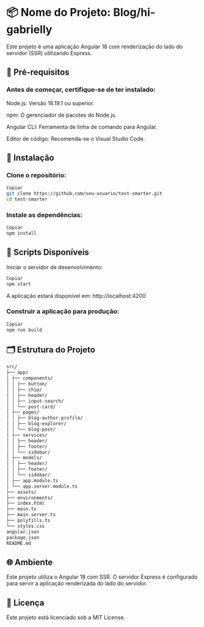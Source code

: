 # 📦 Nome do Projeto: Blog/hi-gabrielly

Este projeto é uma aplicação Angular 18 com renderização do lado do servidor (SSR) utilizando Express.​

## 🧰 Pré-requisitos

### Antes de começar, certifique-se de ter instalado:

Node.js: Versão 18.19.1 ou superior.​

npm: O gerenciador de pacotes do Node.js.​

Angular CLI: Ferramenta de linha de comando para Angular.​

Editor de código: Recomenda-se o Visual Studio Code.​

## 🚀 Instalação

### Clone o repositório:

```bash
Copiar
git clone https://github.com/seu-usuario/test-smarter.git
cd test-smarter
```

### Instale as dependências:

```bash
Copiar
npm install
```

## 🧪 Scripts Disponíveis

Iniciar o servidor de desenvolvimento:

```bash
Copiar
npm start
```

A aplicação estará disponível em: http://localhost:4200​

### Construir a aplicação para produção:

```bash
Copiar
npm run build
```

## 🗂️ Estrutura do Projeto

```bash
src/
├── app/
│ ├── components/
│ │ ├── button/
│ │ ├── chip/
│ │ ├── header/
│ │ ├── input-search/
│ │ └── post-card/
│ ├── pages/
│ │ ├── blog-author-profile/
│ │ ├── blog-explorer/
│ │ └── blog-post/
│ ├── services/
│ │ ├── header/
│ │ ├── footer/
│ │ └── sidebar/
│ ├── models/
│ │ ├── header/
│ │ ├── footer/
│ │ └── sidebar/
│ ├── app.module.ts
│ └── app.server.module.ts
├── assets/
├── environments/
├── index.html
├── main.ts
├── main.server.ts
├── polyfills.ts
└── styles.css
angular.json
package.json
README.md
```

## 🌐 Ambiente

Este projeto utiliza o Angular 18 com SSR. O servidor Express é configurado para servir a aplicação renderizada do lado do servidor.​

## 📄 Licença

Este projeto está licenciado sob a MIT License.
